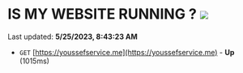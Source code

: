 # IS MY WEBSITE RUNNING ? [![](https://img.shields.io/static/v1?label=Sponsor&message=%E2%9D%A4&logo=GitHub&color=%23fe8e86)](https://github.com/sponsors/<username>)

Last updated: **5/25/2023, 8:43:23 AM**

- `GET` [https://youssefservice.me](https://youssefservice.me) - **Up** (1015ms)
